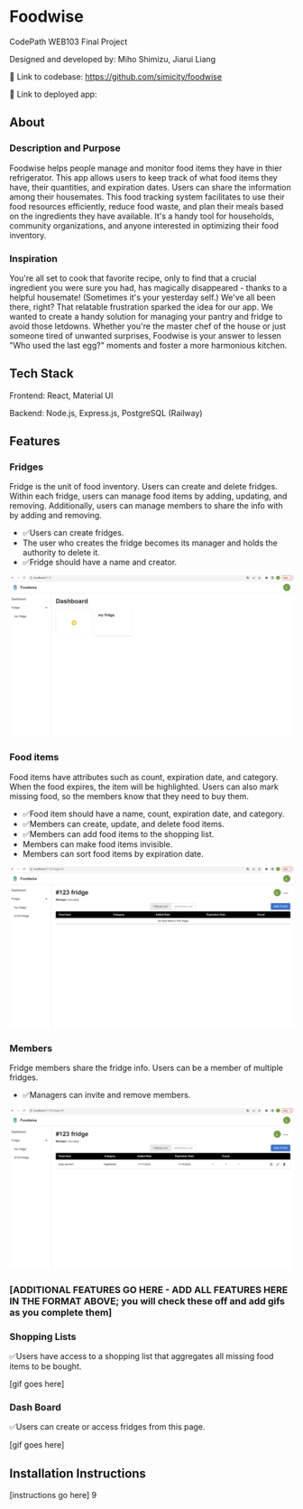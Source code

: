 # Foodwise

CodePath WEB103 Final Project

Designed and developed by: Miho Shimizu, Jiarui Liang

🔗 Link to codebase: https://github.com/simicity/foodwise

🔗 Link to deployed app:

## About

### Description and Purpose

Foodwise helps people manage and monitor food items they have in thier refrigerator. This app allows users to keep track of what food items they have, their quantities, and expiration dates. Users can share the information among their housemates. This food tracking system facilitates to use their food resources efficiently, reduce food waste, and plan their meals based on the ingredients they have available. It's a handy tool for households, community organizations, and anyone interested in optimizing their food inventory.

### Inspiration

You're all set to cook that favorite recipe, only to find that a crucial ingredient you were sure you had, has magically disappeared - thanks to a helpful housemate! (Sometimes it's your yesterday self.) We've all been there, right? That relatable frustration sparked the idea for our app. We wanted to create a handy solution for managing your pantry and fridge to avoid those letdowns. Whether you're the master chef of the house or just someone tired of unwanted surprises, Foodwise is your answer to lessen "Who used the last egg?" moments and foster a more harmonious kitchen.

## Tech Stack

Frontend: React, Material UI

Backend: Node.js, Express.js, PostgreSQL (Railway)

## Features

### Fridges

Fridge is the unit of food inventory. Users can create and delete fridges. Within each fridge, users can manage food items by adding, updating, and removing. Additionally, users can manage members to share the info with by adding and removing. 

- ✅Users can create fridges.
- The user who creates the fridge becomes its manager and holds the authority to delete it.
- ✅Fridge should have a name and creator.

![create fridges](https://github.com/simicity/web103_finalproject/blob/main/screenshots/create%20a%20fridge.gif)

### Food items

Food items have attributes such as count, expiration date, and category. When the food expires, the item will be highlighted. Users can also mark missing food, so the members know that they need to buy them.

- ✅Food item should have a name, count, expiration date, and category.
- ✅Members can create, update, and delete food items.
- ✅Members can add food items to the shopping list.
- Members can make food items invisible.
- Members can sort food items by expiration date.

![food items](https://github.com/simicity/web103_finalproject/blob/main/screenshots/food%20items%20and%20shopping%20list.gif)

### Members

Fridge members share the fridge info. Users can be a member of multiple fridges. 

- ✅Managers can invite and remove members.

![members](https://github.com/simicity/web103_finalproject/blob/main/screenshots/invite%20and%20remove%20members.gif)

### [ADDITIONAL FEATURES GO HERE - ADD ALL FEATURES HERE IN THE FORMAT ABOVE; you will check these off and add gifs as you complete them]

### Shopping Lists

✅Users have access to a shopping list that aggregates all missing food items to be bought.

[gif goes here]

### Dash Board

✅Users can create or access fridges from this page.

[gif goes here]

## Installation Instructions

[instructions go here]
9
